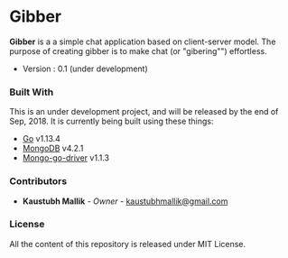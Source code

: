 # Gibber

**Gibber** is a a simple chat application based on client-server model. The purpose of creating gibber is to make 
chat (or "gibering"") effortless.

* Version : 0.1 (under development)


### Built With

This is an under development project, and will be released by the end of Sep, 2018. It is currently being built using 
these things: 

* [Go](https://golang.org/) v1.13.4 
* [MongoDB](https://docs.mongodb.com/manual/release-notes/4.2/#release-notes-for-mongodb-4-2) v4.2.1
* [Mongo-go-driver](https://github.com/mongodb/mongo-go-driver/tree/v1.1.3) v1.1.3


### Contributors

* **Kaustubh Mallik** - *Owner* - kaustubhmallik@gmail.com


### License

All the content of this repository is released under MIT License.
